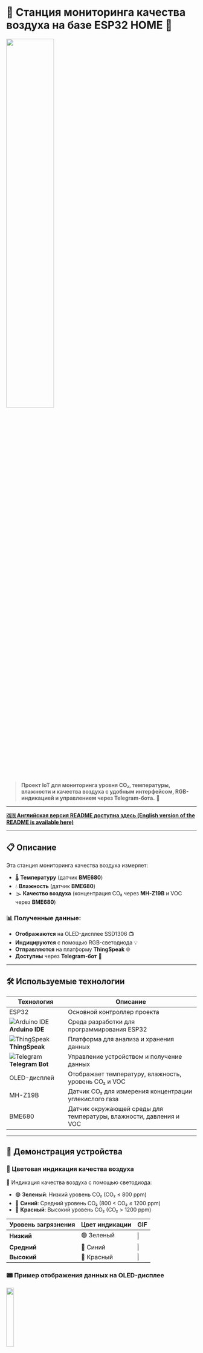 # 🌿 Станция мониторинга качества воздуха на базе ESP32 HOME 🌿

<img src="https://github.com/user-attachments/assets/b73504b6-6a63-4535-9e27-ee8864384fa2" width="50%">

> **Проект IoT для мониторинга уровня CO₂, температуры, влажности и качества воздуха с удобным интерфейсом, RGB-индикацией и управлением через Telegram-бота.** 🎉

---

**[🇬🇧 Английская версия README доступна здесь (English version of the README is available here)](README.md)**

---

## 📋 Описание

Эта станция мониторинга качества воздуха измеряет:

- 🌡️ **Температуру** (датчик **BME680**)
- 💧 **Влажность** (датчик **BME680**)
- 🌫️ **Качество воздуха** (концентрация CO₂ через **MH-Z19B** и VOC через **BME680**)

### 📊 Полученные данные:

- **Отображаются** на OLED-дисплее SSD1306 📺
- **Индицируются** с помощью RGB-светодиода 💡
- **Отправляются** на платформу **ThingSpeak** 🌐
- **Доступны** через **Telegram-бот** 🤖

---

## 🛠 Используемые технологии

| Технология            | Описание                                                      |
|-----------------------|--------------------------------------------------------------|
| ESP32                 | Основной контроллер проекта                                   |
| ![Arduino IDE](https://img.icons8.com/color/48/000000/arduino.png) **Arduino IDE** | Среда разработки для программирования ESP32      |
| ![ThingSpeak](https://img.icons8.com/color/48/000000/api.png) **ThingSpeak** | Платформа для анализа и хранения данных                 |
| ![Telegram](https://img.icons8.com/color/48/000000/telegram-app.png) **Telegram Bot** | Управление устройством и получение данных                  |
| OLED-дисплей          | Отображает температуру, влажность, уровень CO₂ и VOC            |
| MH-Z19B               | Датчик CO₂ для измерения концентрации углекислого газа         |
| BME680                | Датчик окружающей среды для температуры, влажности, давления и VOC |

---

## 🎥 Демонстрация устройства

### 🚦 Цветовая индикация качества воздуха

🌈 Индикация качества воздуха с помощью светодиода:

- 🟢 **Зеленый**: Низкий уровень CO₂ (CO₂ ≤ 800 ppm)
- 🔵 **Синий**: Средний уровень CO₂ (800 < CO₂ ≤ 1200 ppm)
- 🔴 **Красный**: Высокий уровень CO₂ (CO₂ > 1200 ppm)

| Уровень загрязнения | Цвет индикации | GIF                                                                 |
|---------------------|----------------|---------------------------------------------------------------------|
| **Низкий**          | 🟢 Зеленый     | <img src="https://github.com/user-attachments/assets/5db60e05-f30b-453e-adcc-25c48f4fce59" width="33%"> |
| **Средний**         | 🔵 Синий       | <img src="https://github.com/user-attachments/assets/6d33839c-0082-4a2e-b6f4-b180ba2322fd" width="33%"> |
| **Высокий**         | 🔴 Красный     | <img src="https://github.com/user-attachments/assets/316a3ae8-afe6-4889-a398-91eec88e01a7" width="33%"> |

### 📟 Пример отображения данных на OLED-дисплее

<img src="https://github.com/user-attachments/assets/faeafdb1-6e40-489e-a47f-1c8100d05fae" width="20%">

---

## ⚙️ Компоненты

- 🪣 **ESP32 DevKit**
- 🔴 **MH-Z19B** датчик CO₂
- 🌡️ **BME680** датчик температуры, влажности, давления и VOC
- 📺 **OLED SSD1306 дисплей**
- 💡 **RGB LED**
- 🔗 Резисторы, провода и другие компоненты

---

## 🚀 Установка и настройка

### 1. Подготовка оборудования

Соберите схему согласно предоставленным схемам. Убедитесь, что все соединения надежны.

### 2. Подготовка программного обеспечения

- Клонируйте репозиторий:

  ```bash
  git clone https://github.com/CyberScoper/ESP32-AirQuality-Station-Home.git
  ```

- Установите **Arduino IDE** и необходимые библиотеки (см. ниже).

### 3. Настройка конфигурации

#### Установка библиотек

Убедитесь, что в Arduino IDE установлены следующие библиотеки:

- `WiFi.h`  
- `Wire.h`  
- `Adafruit GFX Library`  
- `Adafruit SSD1306`  
- `Adafruit BME680 Library`  
- `MHZ19`  
- `HTTPClient`  
- `UniversalTelegramBot`  
- `ArduinoJson`  
- `Preferences`

Вы можете установить эти библиотеки через Менеджер библиотек Arduino (`Скетч` -> `Подключить библиотеку` -> `Управление библиотеками...`).

#### Настройка `config.h`

Создайте файл с именем **`config.h`** в каталоге вашего проекта со следующим содержанием:

```cpp
#ifndef CONFIG_H
#define CONFIG_H

// Конфигурация Wi-Fi
#define WIFI_SSID "your_wifi_ssid"          // Замените на ваш SSID Wi-Fi
#define WIFI_PASSWORD "your_wifi_password"  // Замените на ваш пароль Wi-Fi

// Конфигурация ThingSpeak
#define THINGSPEAK_API_KEY "your_api_key"   // Замените на ваш API ключ ThingSpeak

// Конфигурация Telegram-бота
#define TELEGRAM_TOKEN "your_bot_token"     // Замените на токен вашего Telegram-бота
#define TELEGRAM_CHAT_ID "your_chat_id"     // Замените на ваш Telegram chat ID

// Пороги CO₂ для индикации RGB-светодиода
#define CO2_LOW_THRESHOLD 800              // Зеленый: CO₂ ≤ 800 ppm
#define CO2_MEDIUM_THRESHOLD 1200          // Синий: 800 < CO₂ ≤ 1200 ppm

#endif
```

### 4. Загрузка скетча

1. **Откройте Arduino IDE** и загрузите файл `main.ino`.
2. **Выберите правильную плату и COM-порт:**
   - `Инструменты` > `Плата` > выберите вашу модель ESP32 (например, **"ESP32 Dev Module"**).
   - `Инструменты` > `Порт` > выберите соответствующий COM-порт.
3. **Загрузите скетч** на устройство, нажав кнопку **"Загрузить"** (стрелка вправо).

---

## 📱 Команды Telegram-бота

| Команда                        | Описание                                                                 |
|--------------------------------|-------------------------------------------------------------------------|
| `/start`                       | Приветственное сообщение и помощь                                       |
| `/status`                      | Получение текущих данных с устройства                                   |
| `/setapikey <api_key>`         | Установка нового API ключа для ThingSpeak                               |
| `/setinterval <секунды>`       | Установка интервала отправки данных (минимум 300 секунд)                |
| `/setthreshold <низкий> <средний>` | Установка пороговых значений CO₂                                |
| `/getsettings`                 | Просмотр текущих настроек                                               |
| `/toggledebug`                 | Включение/выключение отладочной информации на OLED-дисплее              |

---

## 📸 Фото устройства

<img src="https://github.com/user-attachments/assets/1c6346f7-507c-4254-9419-6f46fdc3cfb8" width="40%">

---

## 📈 Визуализация данных на ThingSpeak

Все данные, собираемые станцией мониторинга качества воздуха на базе ESP32, отправляются на **ThingSpeak** — облачную платформу для визуализации и анализа данных IoT.

### 🌟 Пример живой панели управления

Ознакомьтесь с примером визуализации данных о качестве воздуха в реальном времени на ThingSpeak:  
**[Канал ThingSpeak — Монитор качества воздуха](https://thingspeak.mathworks.com/channels/971678)**

### 📊 Доступные графики:

- 🌡️ **Температура**: Визуализация температуры окружающей среды с датчика **BME680**.
- 💧 **Влажность**: Мониторинг уровня влажности в реальном времени с датчика **BME680**.
- 💨 **Концентрация CO₂**: Отслеживание уровней CO₂ с датчика **MH-Z19B**.
- 🌫️ **VOC**: Мониторинг летучих органических соединений с помощью **BME680**.

---

### 🔗 Как получить доступ

1. Откройте **[Канал ThingSpeak](https://thingspeak.mathworks.com/channels/971678)**.
2. Используйте **графики** для просмотра данных о качестве воздуха в режиме реального времени, обновляемых каждые 5 минут.
3. Анализируйте тенденции, скачивайте наборы данных или интегрируйте данные в свои приложения с помощью API ThingSpeak.

---

## 📄 Лицензия

Этот проект распространяется под лицензией **MIT**. Для подробностей см. [LICENSE](LICENSE).

---

## 🎯 Полезные ссылки

- 📕 [Документация ESP32](https://www.espressif.com/en/products/socs/esp32/resources)
- 🌐 [ThingSpeak API](https://thingspeak.com)
- 🤖 [Создание Telegram-бота](https://core.telegram.org/bots)

---

# 🇬🇧 Английская версия README

Английскую версию этого README вы можете найти [здесь](README.md).

---
